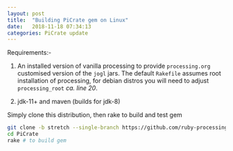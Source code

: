 ```yaml
---
layout: post
title:  "Building PiCrate gem on Linux"
date:   2018-11-18 07:34:13
categories: PiCrate update
---
```

Requirements:-

1. An installed version of vanilla processing to provide `processing.org` customised version of the `jogl` jars. The default `Rakefile` assumes root installation of processing, for debian distros you will need to adjust `processing_root` _ca. line 20_.

2. jdk-11+ and maven (builds for jdk-8)

Simply clone this distribution, then rake to build and test gem
```bash
git clone -b stretch --single-branch https://github.com/ruby-processing/PiCrate.git
cd PiCrate
rake # to build gem
```
